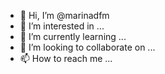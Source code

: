 - 👋 Hi, I’m @marinadfm
- 👀 I’m interested in ...
- 🌱 I’m currently learning ...
- 💞️ I’m looking to collaborate on ...
- 📫 How to reach me ...

<!---
marinadfm/marinadfm is a ✨ special ✨ repository because its `README.md` (this file) appears on your GitHub profile.
You can click the Preview link to take a look at your changes.
--->
